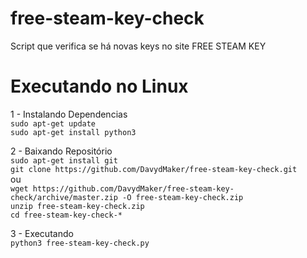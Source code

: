 # free-steam-key-check
  Script que verifica se há novas keys no site FREE STEAM KEY

# Executando no Linux  
  1 - Instalando Dependencias  
    `sudo apt-get update`  
    `sudo apt-get install python3`  

  2 - Baixando Repositório  
    `sudo apt-get install git`  
    `git clone https://github.com/DavydMaker/free-steam-key-check.git`  
    ou  
    `wget https://github.com/DavydMaker/free-steam-key-check/archive/master.zip -O free-steam-key-check.zip`  
    `unzip free-steam-key-check.zip`  
    `cd free-steam-key-check-*`  

  3 - Executando  
    `python3 free-steam-key-check.py`  
